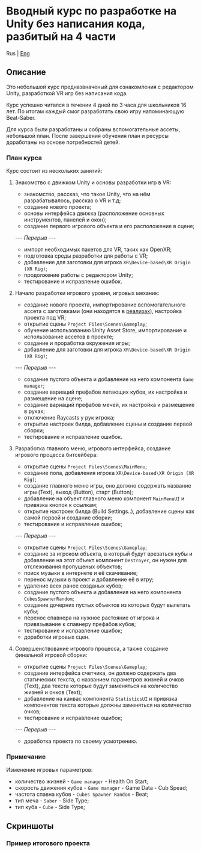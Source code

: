 # Вводный курс по разработке на Unity без написания кода, разбитый на 4 части

Rus | [Eng][link_on_readme_eng]

## Описание

Это небольшой курс предназвначеный для ознакомления с редактором Unity, разработкой VR игр без написания кода.

Курс успешно читался в течении 4 дней по 3 часа для школьников 16 лет. По итогам каждый смог разработать свою игру напоминающую Beat-Saber.

Для курса были разработаны и собраны вспомогательные ассеты, небольшой план. После завершения обучения план и ресурсы доработаны на основе потребностей детей.

### План курса

Курс состоит из нескольких занятий:

1. Знакомство с движком Unity и основы разработки игр в VR:
   - знакомство, рассказ, что такое Unity, что на нём разрабатывалось, рассказ о VR и т.д;
   - создание нового проекта;
   - основы интерфейса движка (расположение основных инструментов, панелей и окон);
   - создание первого игрового объекта и его расположение в сцене;

   *--- Перерыв ---*

   - импорт необходимых пакетов для VR, таких как OpenXR;
   - подготовка среды разработки для работы с VR;
   - добавление для заготовки для игрока ``XR\Device-based\XR Origin (XR Rig)``;
   - продолжение работы с редактором Unity;
   - тестирование и исправление ошибок.

2. Начало разработки игрового уровня, игровых механик:
   - создание нового проекта, импортирование вспомогательного ассета с заготовками (они находятся в [реализах][releases]), настройка проекта под VR;
   - открытие сцены ``Project Files\Scenes\Gameplay``;
   - обучение использованию Unity Asset Store, импортирование и использование ассетов в проекте;
   - создание и проработка окружения игры;
   - добавление для заготовки для игрока ``XR\Device-based\XR Origin (XR Rig)``;

   *--- Перерыв ---*

   - создание пустого объекта и добавление на него компонента ``Game manager``;
   - создание вариаций префабов летающих кубов, их настройка и размещение на сцене;
   - создание вариаций префабов мечей, их настройка и размещение в руках;
   - отключение Raycasts у рук игрока;
   - открытие настроек билда, добавление сцены и создание первой сборки;
   - тестирование и исправление ошибок.

3. Разработка главного меню, игрового интерфейса, создание игрового процесса битсейбера:
   - открытие сцены ``Project Files\Scenes\MainMenu``;
   - создание пола, добавления игрока ``XR\Device-based\XR Origin (XR Rig)``;
   - создание главного меню игры, оно должно содержать название игры (Text), выход (Button), старт (Button);
   - добавление на объект главного меню компонент ``MainMenuUI`` и привязка кнопок к ссылкам;
   - открытие настроек билда (Build Settings..), добавление сцены как самой первой и создание сборки;
   - тестирование и исправление ошибок;

   *--- Перерыв ---*

   - открытие сцены ``Project Files\Scenes\Gameplay``;
   - создание за игроком объекта, в который будут врезаться кубы и добавление на этот объект компонент ``Destroyer``, он нужен для отслеживания пропущеных объектов;
   - поиск музыки в интернете и её скачивание;
   - перенос музыки в проект и добавление её в игру;
   - удаление всех ранее созданых кубов;
   - создание пустого объекта и добавления на него компонента ``CubesSpawnerRandom``;
   - создание дочерних пустых объектов из которых будут вылетать кубы;
   - перенос спавнера на нужное растояние от игрока и привязывание к спавнеру префабов кубов;
   - тестирование и исправление ошибок;
   - доработки игровых сцен.

4. Совершенствование игрового процесса, а также создание финальной игровой сборки:
   - открытие сцены ``Project Files\Scenes\Gameplay``;
   - создание интерфейса счетчика, он должно содержать два статических текста, с названием параметров жизней и очков (Text), два текста которые будут заменяться на количество жизней и очков (Text);
   - добавление на канвас компонента ``StatisticsUI`` и привязка компонентов текста которые должны заменяться на количество очков;
   - тестирование и исправление ошибок;

   *--- Перерыв ---*

   - доработка проекта по своему усмотрению.

### Примечание

Изменение игровых параметров:

- количество жизней - ``Game manager`` - Health On Start;
- скорость движения кубов - ``Game manager`` - Game Data - Cub Spead;
- частота спавна кубов - ``Cubes Spawner Random`` - Beat;
- тип меча - ``Saber`` - Side Type;
- тип куба - ``Cube`` - Side Type;

## Скриншоты

### Пример итогового проекта

<!-- Links -->

[releases]: https://github.com/ShutovKS/Learn_Unity-Beat_Saber/releases
[link_on_readme_eng]: ../../README.md
